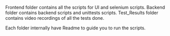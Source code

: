 Frontend folder contains all the scripts for UI and selenium scripts.
Backend folder contains backend scripts and unittests scripts.
Test_Results folder contains video recordings of all the tests done.

Each folder internally have Readme to guide you to run the scripts.